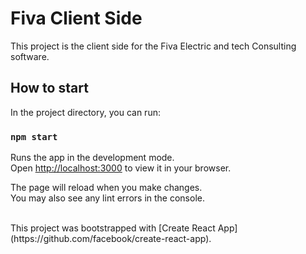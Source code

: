 # Fiva Client Side

This project is the client side for the Fiva Electric and tech Consulting software.

## How to start

In the project directory, you can run:

### `npm start`

Runs the app in the development mode.\
Open [http://localhost:3000](http://localhost:3000) to view it in your browser.

The page will reload when you make changes.\
You may also see any lint errors in the console.

<br/>
This project was bootstrapped with [Create React App](https://github.com/facebook/create-react-app).



